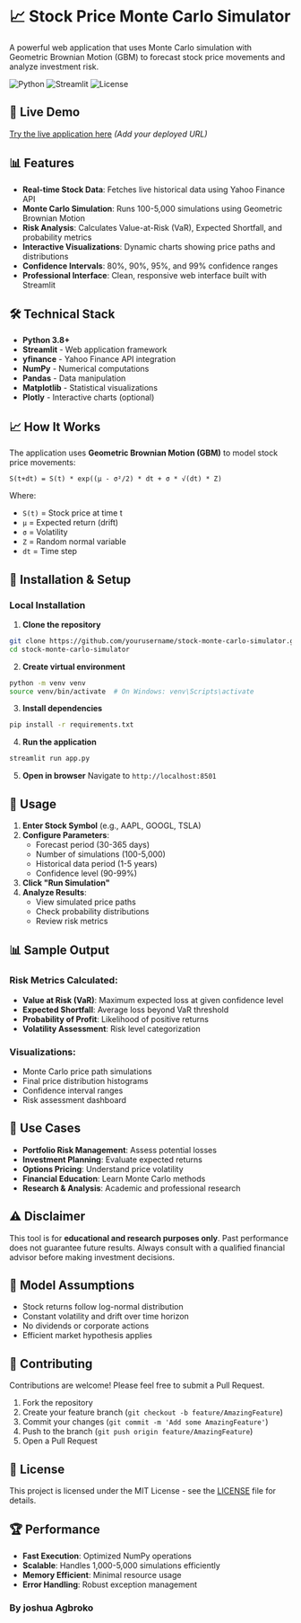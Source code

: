 # 📈 Stock Price Monte Carlo Simulator

A powerful web application that uses Monte Carlo simulation with Geometric Brownian Motion (GBM) to forecast stock price movements and analyze investment risk.

![Python](https://img.shields.io/badge/python-v3.8+-blue.svg)
![Streamlit](https://img.shields.io/badge/streamlit-v1.28+-red.svg)
![License](https://img.shields.io/badge/license-MIT-green.svg)

## 🚀 **Live Demo**

[Try the live application here](#) *(Add your deployed URL)*

## 📊 **Features**

- **Real-time Stock Data**: Fetches live historical data using Yahoo Finance API
- **Monte Carlo Simulation**: Runs 100-5,000 simulations using Geometric Brownian Motion
- **Risk Analysis**: Calculates Value-at-Risk (VaR), Expected Shortfall, and probability metrics
- **Interactive Visualizations**: Dynamic charts showing price paths and distributions
- **Confidence Intervals**: 80%, 90%, 95%, and 99% confidence ranges
- **Professional Interface**: Clean, responsive web interface built with Streamlit

## 🛠️ **Technical Stack**

- **Python 3.8+**
- **Streamlit** - Web application framework
- **yfinance** - Yahoo Finance API integration
- **NumPy** - Numerical computations
- **Pandas** - Data manipulation
- **Matplotlib** - Statistical visualizations
- **Plotly** - Interactive charts (optional)

## 📈 **How It Works**

The application uses **Geometric Brownian Motion (GBM)** to model stock price movements:

```
S(t+dt) = S(t) * exp((μ - σ²/2) * dt + σ * √(dt) * Z)
```

Where:
- `S(t)` = Stock price at time t
- `μ` = Expected return (drift)
- `σ` = Volatility
- `Z` = Random normal variable
- `dt` = Time step

## 🔧 **Installation & Setup**

### **Local Installation**

1. **Clone the repository**
```bash
git clone https://github.com/yourusername/stock-monte-carlo-simulator.git
cd stock-monte-carlo-simulator
```

2. **Create virtual environment**
```bash
python -m venv venv
source venv/bin/activate  # On Windows: venv\Scripts\activate
```

3. **Install dependencies**
```bash
pip install -r requirements.txt
```

4. **Run the application**
```bash
streamlit run app.py
```

5. **Open in browser**
Navigate to `http://localhost:8501`

## 📱 **Usage**

1. **Enter Stock Symbol** (e.g., AAPL, GOOGL, TSLA)
2. **Configure Parameters**:
   - Forecast period (30-365 days)
   - Number of simulations (100-5,000)
   - Historical data period (1-5 years)
   - Confidence level (90-99%)
3. **Click "Run Simulation"**
4. **Analyze Results**:
   - View simulated price paths
   - Check probability distributions
   - Review risk metrics

## 📊 **Sample Output**

### **Risk Metrics Calculated:**
- **Value at Risk (VaR)**: Maximum expected loss at given confidence level
- **Expected Shortfall**: Average loss beyond VaR threshold  
- **Probability of Profit**: Likelihood of positive returns
- **Volatility Assessment**: Risk level categorization

### **Visualizations:**
- Monte Carlo price path simulations
- Final price distribution histograms
- Confidence interval ranges
- Risk assessment dashboard

## 🎯 **Use Cases**

- **Portfolio Risk Management**: Assess potential losses
- **Investment Planning**: Evaluate expected returns
- **Options Pricing**: Understand price volatility
- **Financial Education**: Learn Monte Carlo methods
- **Research & Analysis**: Academic and professional research

## ⚠️ **Disclaimer**

This tool is for **educational and research purposes only**. Past performance does not guarantee future results. Always consult with a qualified financial advisor before making investment decisions.

## 📝 **Model Assumptions**

- Stock returns follow log-normal distribution
- Constant volatility and drift over time horizon
- No dividends or corporate actions
- Efficient market hypothesis applies

## 🤝 **Contributing**

Contributions are welcome! Please feel free to submit a Pull Request.

1. Fork the repository
2. Create your feature branch (`git checkout -b feature/AmazingFeature`)
3. Commit your changes (`git commit -m 'Add some AmazingFeature'`)
4. Push to the branch (`git push origin feature/AmazingFeature`)
5. Open a Pull Request

## 📄 **License**

This project is licensed under the MIT License - see the [LICENSE](LICENSE) file for details.

## 🏆 **Performance**

- **Fast Execution**: Optimized NumPy operations
- **Scalable**: Handles 1,000-5,000 simulations efficiently  
- **Memory Efficient**: Minimal resource usage
- **Error Handling**: Robust exception management


### By joshua Agbroko 